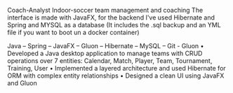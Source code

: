 Coach-Analyst
Indoor-soccer team management and coaching
The interface is made with JavaFX, for the backend I've used Hibernate and Spring and MYSQL as a database
(It includes the .sql backup and an YML file if you want to boot un a docker container)


Java – Spring – JavaFX – Gluon – Hibernate – MySQL – Git - Gluon
•	Developed a Java desktop application to manage teams with CRUD operations over 7 entities: Calendar, Match, Player, Team, Tournament, Training, User
•	Implemented a layered architecture and used Hibernate for ORM with complex entity relationships
•	Designed a clean UI using JavaFX and Gluon






